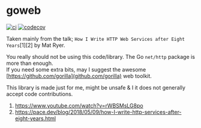 # goweb

[![ci](https://github.com/komuw/goweb/workflows/goweb%20ci/badge.svg)](https://github.com/komuw/goweb/actions)
[![codecov](https://codecov.io/gh/komuw/goweb/branch/main/graph/badge.svg)](https://codecov.io/gh/komuw/goweb)


Taken mainly from the talk; `How I Write HTTP Web Services after Eight Years`[1][2] by Mat Ryer.    


You really should not be using this code/library. The Go `net/http` package is more than enough.    
If you need some extra bits, may I suggest the awesome [https://github.com/gorilla](github.com/gorilla) web toolkit.   


This library is made just for me, might be unsafe & I it does not generally accept code contributions.    


1. https://www.youtube.com/watch?v=rWBSMsLG8po     
2. https://pace.dev/blog/2018/05/09/how-I-write-http-services-after-eight-years.html     

